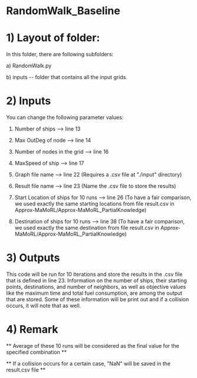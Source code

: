 # RandomWalk_Baseline


# 1) Layout of folder:

In this folder, there are following subfolders:


a) RandomWalk.py

b) inputs -- folder that contains all the input grids.


# 2) Inputs

You can change the following parameter values:

1) Number of ships --> line 13

2) Max OutDeg of node --> line 14

3) Number of nodes in the grid --> line 16

4) MaxSpeed of ship --> line 17

5) Graph file name --> line 22 (Requires a .csv file at "./input" directory)

6) Result file name --> line 23 (Name the .csv file to store the results)

7) Start Location of ships for 10 runs --> line 26
(To have a fair comparison, we used exactly the same starting locations from file result.csv in Approx-MaMoRL/Approx-MaMoRL_PartialKnowledge)

8) Destination of ships for 10 runs --> line 38
(To have a fair comparison, we used exactly the same destination from file result.csv in Approx-MaMoRL/Approx-MaMoRL_PartialKnowledge)


# 3) Outputs

This code will be run for 10 iterations and store the results in the .csv file  that is defined in line 23.  Information on the number of ships, their starting points, destinations, and number of neighbors, as well as objective values like the maximum time and total fuel consumption, are among the output that are stored. Some of these information will be print out and if a collision occurs, it will note that as well.


# 4) Remark

** Average of these 10 runs will be considered as the final value for the specified combination **

** If a collision occurs for a certain case, "NaN" will be saved in the result.csv file **